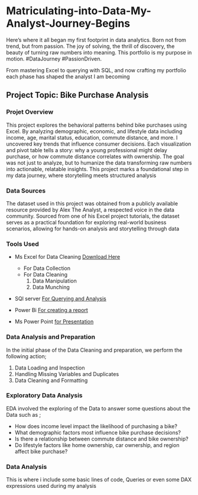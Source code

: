 # Matriculating-into-Data-My-Analyst-Journey-Begins
Here’s where it all began my first footprint in data analytics. Born not from trend, but from passion. The joy of solving, the thrill of discovery, the beauty of turning raw numbers into meaning. This portfolio is my purpose in motion. #DataJourney #PassionDriven. 

 From mastering Excel to querying with SQL, and now crafting my portfolio each phase has shaped the analyst I am becoming

 ## Project Topic: Bike Purchase Analysis

 ### Projet Overview
This project explores the behavioral patterns behind bike purchases using Excel. By analyzing demographic, economic, and lifestyle data including income, age, marital status, education, commute distance, and more. I uncovered key trends that influence consumer decisions. Each visualization and pivot table tells a story: why a young professional might delay purchase, or how commute distance correlates with ownership. The goal was not just to analyze, but to humanize the data transforming raw numbers into actionable, relatable insights. This project marks a foundational step in my data journey, where storytelling meets structured analysis

### Data Sources
The dataset used in this project was obtained from a publicly available resource provided by Alex The Analyst, a respected voice in the data community. Sourced from one of his Excel project tutorials, the dataset serves as a practical foundation for exploring real-world business scenarios, allowing for hands-on analysis and storytelling through data

### Tools Used
- Ms Excel for Data Cleaning [Download Here](https://github.com/AlexTheAnalyst/Excel-Tutorial/blob/main/Excel%20Project%20Dataset.xlsx)
   - For Data Collection
   - For Data Cleaning
     1. Data Manipulation
     2. Data Munching
  
- SQl server [For Querying and Analysis](https://www.microsoft.com/en-us/sql-server/sql-server-downloads?msockid=0c3e09e3b9ac678b31411c06b84c66ae)
- Power Bi [For creating a report](https://www.microsoft.com/en-us/power-platform/products/power-bi/downloads?ocid=ORSEARCH_Bing&msockid=0c3e09e3b9ac678b31411c06b84c66ae)
- Ms Power Point [for Presentation](https://www.microsoft.com/en-us/microsoft-365/powerpoint?ocid=ORSEARCH_Bing&msockid=0c3e09e3b9ac678b31411c06b84c66ae)

### Data Analysis and Preparation 
In the initial phase of the Data Cleaning and preparation, we perform the following action;
1. Data Loading and Inspection
2. Handling Missing Variables and Duplicates
3. Data Cleaning and Formatting

### Exploratory Data Analysis
EDA involved the exploring of the Data to answer some questions about the Data such as ;

- How does income level impact the likelihood of purchasing a bike?
- What demographic factors most influence bike purchase decisions?
- Is there a relationship between commute distance and bike ownership?
- Do lifestyle factors like home ownership, car ownership, and region affect bike purchase?

### Data Analysis

This is where i include some basic lines of code, Queries or even some DAX expressions used during my analysis


